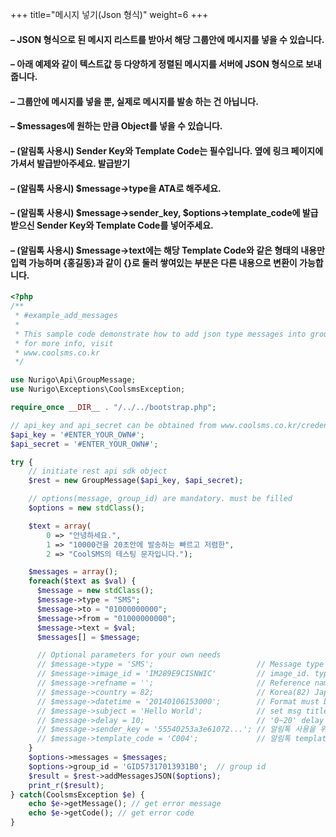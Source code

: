 +++
title="메시지 넣기(Json 형식)"
weight=6
+++

#### &ndash; JSON 형식으로 된 메시지 리스트를 받아서 해당 그룹안에 메시지를 넣을 수 있습니다.
#### &ndash; 아래 예제와 같이 텍스트값 등 다양하게 정렬된 메시지를 서버에 JSON 형식으로 보내줍니다.
#### &ndash; 그룹안에 메시지를 넣을 뿐, 실제로 메시지를 발송 하는 건 아닙니다.
#### &ndash; $messages에 원하는 만큼 Object를 넣을 수 있습니다.
#### &ndash; (알림톡 사용시) Sender Key와 Template Code는 필수입니다. 옆에 링크 페이지에 가셔서 발급받아주세요. 발급받기
#### &ndash; (알림톡 사용시) $message->type을 ATA로 해주세요.
#### &ndash; (알림톡 사용시) $message->sender_key, $options->template_code에 발급받으신 Sender Key와 Template Code를 넣어주세요.
#### &ndash; (알림톡 사용시) $message->text에는 해당 Template Code와 같은 형태의 내용만 입력 가능하며 {홍길동}과 같이 {}로 둘러 쌓여있는 부분은 다른 내용으로 변환이 가능합니다.

```php
<?php
/**
 * #example_add_messages
 *
 * This sample code demonstrate how to add json type messages into group through CoolSMS Rest API PHP
 * for more info, visit
 * www.coolsms.co.kr
 */

use Nurigo\Api\GroupMessage;
use Nurigo\Exceptions\CoolsmsException;

require_once __DIR__ . "/../../bootstrap.php";

// api_key and api_secret can be obtained from www.coolsms.co.kr/credentials
$api_key = '#ENTER_YOUR_OWN#';
$api_secret = '#ENTER_YOUR_OWN#';

try {
    // initiate rest api sdk object
    $rest = new GroupMessage($api_key, $api_secret);

    // options(message, group_id) are mandatory. must be filled
    $options = new stdClass();

    $text = array(
        0 => "안녕하세요.",
        1 => "10000건을 20초안에 발송하는 빠르고 저렴한",
        2 => "CoolSMS의 테스팅 문자입니다.");

    $messages = array();
    foreach($text as $val) {
      $message = new stdClass();
      $message->type = "SMS";
      $message->to = "01000000000";
      $message->from = "01000000000";
      $message->text = $val;
      $messages[] = $message;

      // Optional parameters for your own needs
      // $message->type = 'SMS';                       // Message type ( SMS, LMS, MMS, ATA )
      // $message->image_id = 'IM289E9CISNWIC'         // image_id. type must be set as 'MMS'
      // $message->refname = '';                       // Reference name 
      // $message->country = 82;                       // Korea(82) Japan(81) America(1) China(86) Default is Korea
      // $message->datetime = '20140106153000';        // Format must be(YYYYMMDDHHMISS) 2014 01 06 15 30 00 (2014 Jan 06th 3pm 30 00)
      // $message->subject = 'Hello World';            // set msg title for LMS and MMS
      // $message->delay = 10;                         // '0~20' delay messages
      // $message->sender_key = '55540253a3e61072...'; // 알림톡 사용을 위해 필요합니다. 신청방법 : http://www.coolsms.co.kr/AboutAlimTalk
      // $message->template_code = 'C004';             // 알림톡 template code 입니다. 자세한 설명은 http://www.coolsms.co.kr/AboutAlimTalk을 참조해주세요.
    }
    $options->messages = $messages;
    $options->group_id = 'GID57317013931B0';  // group id
    $result = $rest->addMessagesJSON($options);
    print_r($result);
} catch(CoolsmsException $e) {
    echo $e->getMessage(); // get error message
    echo $e->getCode(); // get error code
}
```
